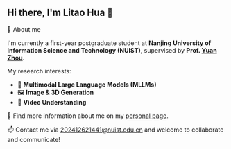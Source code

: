 ## Hi there, I'm Litao Hua 👋
💬 About me

I'm currently a first-year postgraduate student at **Nanjing University of Information Science and Technology (NUIST)**, supervised by **Prof. [Yuan Zhou](https://faculty.nuist.edu.cn/zhouyuan/zh_CN/index.htm)**.

My research interests:
- 🧠 **Multimodal Large Language Models (MLLMs)**
- 🖼 **Image & 3D Generation**
- 🎥 **Video Understanding**

📝 Find more information about me on my [personal page](https://robin-hlt.github.io/).

📫 Contact me via 202412621441@nuist.edu.cn and welcome to collaborate and communicate!
<!--
**robin-hlt/robin-hlt** is a ✨ _special_ ✨ repository because its `README.md` (this file) appears on your GitHub profile.

Here are some ideas to get you started:

- 🔭 I’m currently working on ...
- 🌱 I’m currently learning ...
- 👯 I’m looking to collaborate on ...
- 🤔 I’m looking for help with ...
- 💬 Ask me about ...
- 📫 How to reach me: ...
- 😄 Pronouns: ...
- ⚡ Fun fact: ...
-->

